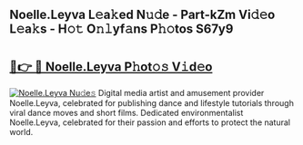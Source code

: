 ## Noelle.Leyva L𝚎a𝚔ed N𝚞𝚍e - Part-kZm Vi𝚍𝚎o L𝚎a𝚔s - H𝚘𝚝 O𝚗𝚕yf𝚊ns P𝚑𝚘tos S67y9

# <h2><a href="http://kf319h.oniu.top/?m=Noelle.Leyva">🔗👉 🔴 Noelle.Leyva P𝚑ot𝚘𝚜 V𝚒d𝚎o</a></h2>

[![Noelle.Leyva Nu𝚍e𝚜](https://i.imgur.com/0qMVB7G.gif)](http://kf319h.oniu.top/?m=Noelle.Leyva)
Digital media artist and amusement provider Noelle.Leyva, celebrated for publishing dance and lifestyle tutorials through viral dance moves and short films. Dedicated environmentalist Noelle.Leyva, celebrated for their passion and efforts to protect the natural world.  
